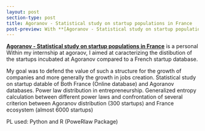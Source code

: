 ```yaml
---
layout: post
section-type: post
title: Agoranov - Statistical study on startup populations in France
post-preview: With **[Agoranov - Statistical study on startup populations in France](https://github.com/BelhalK)**, Within my internship at agoraov, I aimed at caracterizing the distibution of the startups incubated at Agoranov compared to a French startup database. 
---
```

**[Agoranov - Statistical study on startup populations in France](https://github.com/BelhalK)** is a personal Within my internship at agoraov, I aimed at caracterizing the distibution of the startups incubated at Agoranov compared to a French startup database. 

My goal was to defend the value of such a structure for the growth of companies and more generally the growth in jobs creation.
Statistical study on startup datable of Both France (Online database) and Agoranov databases.
Power law distribution in entrepreneurship.
Generalized entropy calculation between different power laws and confrontation of several criterion between Agoranov distribution (300 startups) and France ecosystem (almost 6000 startups)

PL used: Python and R (PoweRlaw Package)